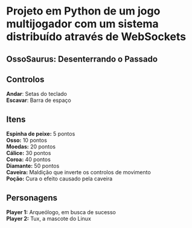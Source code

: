 # Projeto em Python de um jogo multijogador com um sistema distribuído através de WebSockets

## OssoSaurus: Desenterrando o Passado

## Controlos

**Andar**: Setas do teclado\
**Escavar**: Barra de espaço

## Itens

**Espinha de peixe:** 5 pontos\
**Osso:** 10 pontos\
**Moedas:** 20 pontos\
**Cálice:** 30 pontos\
**Coroa:** 40 pontos\
**Diamante:** 50 pontos\
**Caveira:** Maldição que inverte os controlos de movimento\
**Poção:** Cura o efeito causado pela caveira

## Personagens

**Player 1:** Arqueólogo, em busca de sucesso\
**Player 2:** Tux, a mascote do Linux
